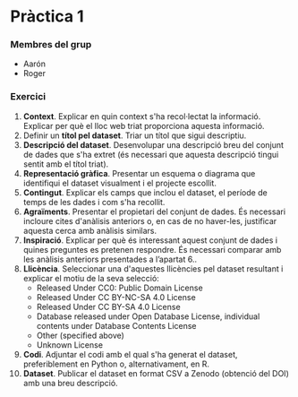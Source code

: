 # Pràctica 1

### Membres del grup
- Aarón
- Roger

### Exercici
1. __Context__. Explicar en quin context s'ha recol·lectat la informació. Explicar per què el lloc web triat proporciona aquesta informació.
2. Definir un __títol pel dataset__. Triar un títol que sigui descriptiu.
3. __Descripció del dataset__. Desenvolupar una descripció breu del conjunt de dades que s'ha extret (és necessari que aquesta descripció tingui sentit amb el títol triat).
4. __Representació gràfica__. Presentar un esquema o diagrama que identifiqui el dataset visualment i el projecte escollit.
5. __Contingut__. Explicar els camps que inclou el dataset, el període de temps de les dades i com s'ha recollit.
6. __Agraïments__. Presentar el propietari del conjunt de dades. És necessari incloure cites d'anàlisis anteriors o, en cas de no haver-les, justificar aquesta cerca amb anàlisis similars.
7. __Inspiració__. Explicar per què és interessant aquest conjunt de dades i quines preguntes es pretenen respondre. És necessari comparar amb les anàlisis anteriors presentades a l’apartat 6..
8. __Llicència__. Seleccionar una d'aquestes llicències pel dataset resultant i explicar el motiu de la seva selecció:
    - Released Under CC0: Public Domain License
    - Released Under CC BY-NC-SA 4.0 License
    - Released Under CC BY-SA 4.0 License
    - Database released under Open Database License, individual contents under Database Contents License
    - Other (specified above)
    - Unknown License
9. __Codi__. Adjuntar el codi amb el qual s'ha generat el dataset, preferiblement en Python o, alternativament, en R.
10. __Dataset__. Publicar el dataset en format CSV a Zenodo (obtenció del DOI) amb una breu descripció.